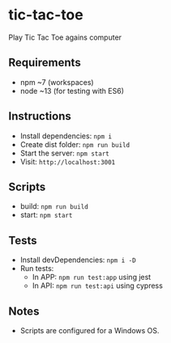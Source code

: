 # tic-tac-toe
Play Tic Tac Toe agains computer

## Requirements
- npm ~7 (workspaces)
- node ~13 (for testing with ES6)

## Instructions
- Install dependencies: `npm i`
- Create dist folder: `npm run build`
- Start the server: `npm start`
- Visit: `http://localhost:3001`

## Scripts
- build: `npm run build`
- start: `npm start`

## Tests
- Install devDependencies: `npm i -D`
- Run tests:
  - In APP: `npm run test:app` using jest
  - In API: `npm run test:api` using cypress

## Notes
- Scripts are configured for a Windows OS.

